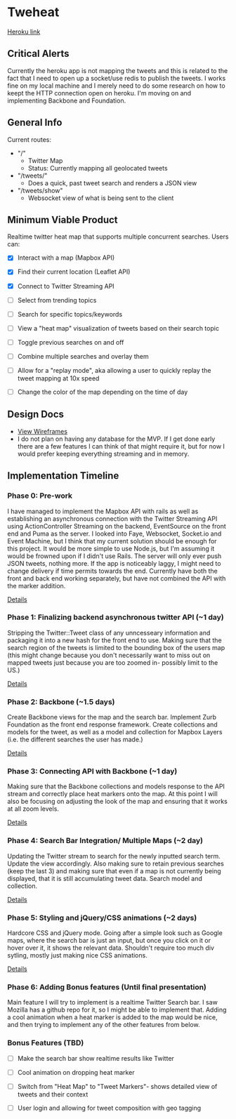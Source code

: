 # Tweheat

[Heroku link][heroku]

[heroku]: http://tweheat.herokuapp.com

## Critical Alerts
Currently the heroku app is not mapping the tweets and this is related to the fact that 
I need to open up a socket/use redis to publish the tweets. I works fine on my local machine and I merely need to do some research on how to keept the HTTP connection open on heroku.  I'm moving on and implementing Backbone and Foundation. 

## General Info
Current routes:

* "/"
  * Twitter Map
  * Status: Currently mapping all geolocated tweets
* "/tweets/"
  * Does a quick, past tweet search and renders a JSON view
* "/tweets/show"
  *  Websocket view of what is being sent to the client

## Minimum Viable Product
Realtime twitter heat map that supports multiple concurrent searches. Users can:

- [x] Interact with a map (Mapbox API)
- [x] Find their current location (Leaflet API)
- [x] Connect to Twitter Streaming API
- [ ] Select from trending topics
- [ ] Search for specific topics/keywords
- [ ] View a "heat map" visualization of tweets based on their search topic
- [ ] Toggle previous searches on and off
- [ ] Combine multiple searches and overlay them
- [ ] Allow for a "replay mode", aka allowing a user to quickly replay the tweet mapping 
			at 10x speed
- [ ] Change the color of the map depending on the time of day


## Design Docs
* [View Wireframes][views]
* I do not plan on having any database for the MVP. If I get done early there are a 
few features I can think of that might require it, but for now I would prefer keeping
everything streaming and in memory. 

[views]: ./docs/views.md
[schema]: ./docs/schema.md

## Implementation Timeline

### Phase 0: Pre-work
I have managed to implement the Mapbox API with rails as well as establishing an 
asynchronous connection with the Twitter Streaming API using ActionController Streaming
on the backend, EventSource on the front end and Puma as the server.  I looked into 
Faye, Websocket, Socket.io and Event Machine, but I think that my current solution 
should be enough for this project. It would be more simple to use Node.js, but I'm 
assuming it would be frowned upon if I didn't use Rails. The server will only ever push 
JSON tweets, nothing more.  If the app is noticeably laggy, I might need to change delivery if time permits towards the end. Currently have both the front and back end working 
separately, but have not combined the API with the marker addition.

[Details][phase-zero]
### Phase 1: Finalizing backend asynchronous twitter API (~1 day)
Stripping the Twitter::Tweet class of any unncesseary information and packaging it into
a new hash for the front end to use.  Making sure that the search region of the tweets
is limited to the bounding box of the users map (this might change because you don't 
necessarily want to miss out on mapped tweets just because you are too zoomed in- possibly
limit to the US.)

[Details][phase-one]

### Phase 2: Backbone (~1.5 days)
Create Backbone views for the map and the search bar.  Implement Zurb Foundation as the 
front end response framework. Create collections and models for the tweet, as well as a 
model and collection for Mapbox Layers (i.e. the different searches the user has made.) 

[Details][phase-two]

### Phase 3: Connecting API with Backbone (~1 day)
Making sure that the Backbone collections and models response to the API stream and
correctly place heat markers onto the map.  At this point I will also be focusing on
adjusting the look of the map and ensuring that it works at all zoom levels. 

[Details][phase-three]

### Phase 4: Search Bar Integration/ Multiple Maps (~2 day)
Updating the Twitter stream to search for the newly inputted search term.  Update the
view accordingly.  Also making sure to retain previous searches (keep the last 3) and
making sure that even if a map is not currently being displayed, that it is still 
accumulating tweet data.  Search model and collection.

[Details][phase-four]

### Phase 5: Styling and jQuery/CSS animations (~2 days)
Hardcore CSS and jQuery mode.  Going after a simple look such as Google maps, where the 
search bar is just an input, but once you click on it or hover over it, it shows 
the relevant data.  Shouldn't require too much div sytling, mostly just making nice CSS 
animations.

[Details][phase-five]
### Phase 6: Adding Bonus features (Until final presentation)
Main feature I will try to implement is a realtime Twitter Search bar.  I saw
Mozilla has a github repo for it, so I might be able to implement that.
Adding a cool animation when a heat marker is added to the map would be nice,
and then trying to implement any of the other features from below.

### Bonus Features (TBD)
- [ ] Make the search bar show realtime results like Twitter
- [ ] Cool animation on dropping heat marker
- [ ] Switch from "Heat Map" to "Tweet Markers"- shows detailed view of tweets and 
			their context
- [ ] User login and allowing for tweet composition with geo tagging


[phase-zero]: ./docs/phases/phase0.md
[phase-one]: ./docs/phases/phase1.md
[phase-two]: ./docs/phases/phase2.md
[phase-three]: ./docs/phases/phase3.md
[phase-four]: ./docs/phases/phase4.md
[phase-five]: ./docs/phases/phase5.md

